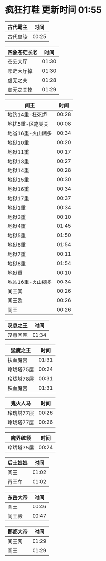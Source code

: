 # 疯狂打鞋 更新时间 01:55

| 古代霸主   | 时间    |
|--------|-------|
| 古代皇陵 | 00:25 |

| 四象苍茫长老   | 时间    |
|--------|-------|
| 苍茫大厅 | 01:30 |
| 苍茫大厅掉 | 01:30 |
| 虚无之关 | 01:28 |
| 虚无之关掉 | 01:29 |

| 间王   | 时间    |
|--------|-------|
| 地钓14重-枉死炉 | 00:28 |
| 地扰5重-区施类关 | 00:08 |
| 地省16重-火山糊多 | 00:34 |
| 地狱10重 | 00:20 |
| 地狱11重 | 00:17 |
| 地狱13重 | 00:27 |
| 地狱14重 | 00:28 |
| 地狱15重 | 00:30 |
| 地狱16重 | 00:34 |
| 地狱17重 | 00:37 |
| 地狱1重 | 00:34 |
| 地狱3重 | 00:10 |
| 地狱4重 | 01:45 |
| 地狱5重 | 01:50 |
| 地狱6重 | 01:54 |
| 地狱7重 | 00:11 |
| 地狱8重 | 01:54 |
| 地狱重 | 00:10 |
| 地站16重-火山糊多 | 00:34 |
| 间王其 | 00:26 |
| 闻王欧 | 00:26 |
| 阎王 | 00:26 |

| 叹息之王   | 时间    |
|--------|-------|
| 叹息回廊 | 01:34 |

| 猛魔之王   | 时间    |
|--------|-------|
| 扶血魔宫 | 01:31 |
| 玲珑塔75层 | 00:24 |
| 玲珑塔78层 | 00:31 |
| 铁血魔宫 | 01:31 |

| 鬼火人马   | 时间    |
|--------|-------|
| 玲瑰塔77层 | 00:26 |
| 玲珑塔77层 | 00:26 |

| 魔界统领   | 时间    |
|--------|-------|
| 玲珑塔75层 | 00:24 |

| 后土娘娘   | 时间    |
|--------|-------|
| 阎王 | 01:02 |
| 再王车 | 01:02 |

| 东岳大帝   | 时间    |
|--------|-------|
| 阎王 | 00:46 |
| 阎王殿 | 00:47 |

| 酆都大帝   | 时间    |
|--------|-------|
| 间王网 | 01:29 |
| 阎王 | 01:29 |